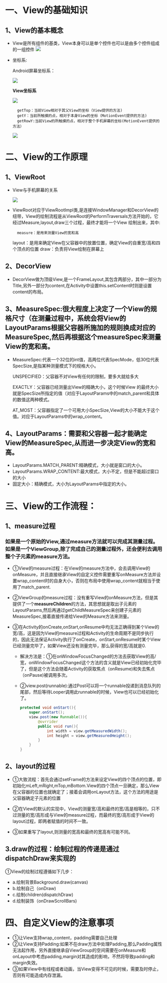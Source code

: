 # 一、View的基础知识 #
## 1、View的基本概念
- View是所有组件的基类，View本身可以是单个控件也可以是由多个控件组成的一组控件
![](https://i.imgur.com/tw276pY.png)
- 坐标系:

	Android屏幕坐标系：

	![](https://i.imgur.com/1VpTMli.png)

	**View坐标系**

	![](https://i.imgur.com/GkfnnfK.png)

		getTop：当前View相对于其父View的坐标（View提供的方法)
		getY：当前所触摸的点，相对于本身View的坐标（MotionEvent提供的方法)
		getRowY:当前View的所触摸的点，相对于整个手机屏幕的坐标(MotionEvent提供的方法）
	![](https://i.imgur.com/iTRHq3e.png)


# 二、View的工作原理
## 1、ViewRoot
- View与手机屏幕的关系

	![](https://i.imgur.com/sLvaNNn.png)

- ViewRoot对应于ViewRootImpl类,是连接WindowManager和DecorView的纽带，View的绘制流程是从ViewRoot的PerformTraversals方法开始的，它经过Measure,layout,draw三个过程，最终才能将一个View 绘制出来，其中:

		measure：是用来测量View的宽和高
	layout：是用来确定View在父容器中的放置位置，确定View的自重宽/高和四个顶点的位置
	draw：负责将View绘制在屏幕上

## 2、DecorView
- DecorView做为顶级View,是一个FrameLayout,其包含两部分，其中一部分为Title,另外一部分为content,在Activity中设置this.setContent时则是设置content的布局。

## 3、MeasureSpec:很大程度上决定了一个View的规格尺寸（在测量过程中，系统会将View的LayoutParams根据父容器所施加的规则换成对应的MeasureSpec,然后再根据这个measureSpec来测量View的宽和高。
- MeasureSpec:代表一个32位的int值，高两位代表SpecMode，低30位代表SpecSize,是指某种测量模式下的规格大小。

	UNSPECIFIED：父容器不对View有任何的限制，要多大就给多大

	EXACTLY：父容器已经测量出View的精确大小，这个时候View 的最终大小就是SpecSize所指定的值（对应于LayoutParams中的match_parent和具体的数值这两种模式。

	AT_MOST：父容器指定了一个可用大小SpecSize,View的大小不能大于这个值。对应于LayoutParams中的wrap_content。

## 4、LayoutParams：需要和父容器一起才能确定View的MeasureSpec,从而进一步决定View的宽和高。
- LayoutParams.MATCH_PARENT:精确模式，大小就是窗口的大小。
- LayoutParams.WRAP_CONTENT:最大模式，大小不定，但是不能超过窗口的大小
- 固定大小：精确模式，大小为LayoutParams中指定的大小。

# 三、View的工作流程： #
## 1、measure过程
### 如果是一个原始的View,通过measure方法就可以完成其测量过程。如果是一个ViewGroup,除了完成自己的测量过程外，还会便利去调用整个子元素的measure方法。

- ①View的measure过程：在View的measure方法中，会去调用View的onMeasure，并且直接继承View的自定义控件需要重写onMeasure方法并设置wrap_content时的自身大小，否则在布局中使用wrap_content就相当于使用了match_parent.

- ②ViewGroup的measure过程：没有重写View的onMeasure方法，但是其提供了一个**measureChildren**的方法，其思想就是取出子元素的LayoutParams,然后再通过getChildMeasureSpec来创建子元素的MeasureSpec,接着直接传递给View的Measure方法来测量。

- ③在Activity的onCreate,onStart,onResume中均无法正确得到某个View的宽/高，这是因为View的measure过程和Activity的生命周期不是同步执行的，因此无法保证Activity执行了onCreate，onStart,onResume时某个View已经测量完毕了，如果View还没有测量完毕，那么获得的宽/高就是0.

  - 解决方法是：①在onWindowFocusChanged的方法去获取View的高/宽，onWindowFocusChanged这个方法的含义就是View已经初始化完毕了，但是这个方法会随着Activity的获取焦点（onResume)和失去焦点（onPause)被调用多次。

  - ②view.post(runnable):通过Post可以将一个runnable投递到消息队列的尾部，然后等待Looper调用此runnable的时候，View也可以已经初始化了。

    ```java
    protected void onStart(){
    	super.onStart();
        view.post(new Runnable()){
            @ovrrider
            public void run(){
                int width = view.getMeasuredWidth();
                int height = view.getMeasuredHeight();
            }
        }
    }
    ```

    

## 2、layout的过程
- ①大致流程：首先会通过setFrame的方法来设定View的四个顶点的位置，即初始化mLeft,mRight,mTop,mBottom.View的四个顶点一旦确定，那么View在父容器的位置也就确定了；接着会调用onLayout方法，这个方法的用途是父容器确定子元素的位置

- ②在View的默认的实现中，View的测量宽/高和最终的宽/高是相等的，只不过测量的宽/高形成与View的measure过程，而最终的宽/高形成于View的layout过程，即两者赋值的时间不一致。

- ③如果重写了layout,则测量的宽高和最终的宽高有可能不同。

## 3.draw的过程：绘制过程的传递是通过dispatchDraw来实现的

①View的绘制过程遵循如下几步：

- a.绘制背景Background.draw(canvas)
- b.绘制自己（onDraw)
- c.绘制children(dispatchDraw)
- d.绘制装饰（onDrawScrollBars)


# 四、自定义View的注意事项

- ①让View支持wrap_content，padding需要自己处理
- ②让View支持Padding:如果不在draw方法中处理Padding,那么Padding属性无法起作用，另外直接继承自ViewGroup的空间需要在onMeasure和onLayout中考虑padding,margin对其造成的影响，不然将导致padding和margin失效。
- ③如果View中有线程或者动画，当View变得不可见的时候，需要及时停止，否则有可能造成内存泄漏。